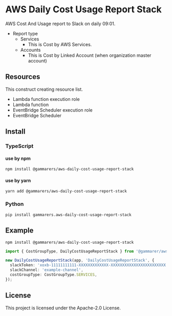 # AWS Daily Cost Usage Report Stack

AWS Cost And Usage report to Slack on daily 09:01.
- Report type
  - Services
    - This is Cost by AWS Services.
  - Accounts
    - This is Cost by Linked Account (when organization master account)

## Resources

This construct creating resource list.

- Lambda function execution role
- Lambda function
- EventBridge Scheduler execution role
- EventBridge Scheduler

## Install

### TypeScript

#### use by npm

```shell
npm install @gammarers/aws-daily-cost-usage-report-stack
```

#### use by yarn

```shell
yarn add @gammarers/aws-daily-cost-usage-report-stack
```

### Python

```shell
pip install gammarers.aws-daily-cost-usage-report-stack
```

## Example

```shell
npm install @gammarers/aws-daily-cost-usage-report-stack
```

```typescript
import { CostGroupType, DailyCostUsageReportStack } from '@gammarer/aws-daily-cost-usage-report-stack';

new DailyCostUsageReportStack(app, 'DailyCostUsageReportStack', {
  slackToken: 'xoxb-11111111111-XXXXXXXXXXXXX-XXXXXXXXXXXXXXXXXXXXXXXX',
  slackChannel: 'example-channel',
  costGroupType: CostGroupType.SERVICES,
});

```

## License

This project is licensed under the Apache-2.0 License.



